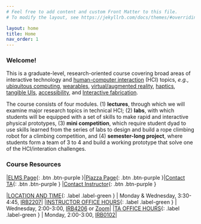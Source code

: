 ```yaml
---
# Feel free to add content and custom Front Matter to this file.
# To modify the layout, see https://jekyllrb.com/docs/themes/#overriding-theme-defaults

layout: home
title: Home
nav_order: 1
---
```





### Welcome!
This is a graduate-level, research-oriented course covering broad areas of interactive technology and [human-computer interaction](https://en.wikipedia.org/wiki/Human%E2%80%93computer_interaction) (HCI) topics, _e.g._, [ubiquitous computing](https://en.wikipedia.org/wiki/Ubiquitous_computing), [wearables](https://en.wikipedia.org/wiki/Wearable_technology), [virtual/augmented reality](https://en.wikipedia.org/wiki/Reality%E2%80%93virtuality_continuum), [haptics](https://en.wikipedia.org/wiki/Haptic_technology), [tangible UIs](https://en.wikipedia.org/wiki/Tangible_user_interface), [accessibility](https://www.usability.gov/what-and-why/accessibility.html), and [Interactive fabrication](https://en.wikipedia.org/wiki/Digital_modeling_and_fabrication).

The course consists of four modules. (1) **lectures**, through which we will examine major research topics in technical HCI; (2) **labs**, with which students will be equipped with a set of skills to make rapid and interactive physical prototypes, (3) **mini competition**, which require student dyad to use skills learned from the series of labs to design and build a rope climbing robot for a climbing competition, and (4) **semester-long project**, where students form a team of 3 to 4 and build a working prototype that solve one of the HCI/interation challenges. 


### Course Resources

|[ELMS Page](https://umd.instructure.com/courses/1328656){: .btn .btn-purple }|[Piazza Page](https://piazza.com/class/l6zhfsfh49619d){: .btn .btn-purple }|[Contact TA](mailto:zeyuy@umd.edu){: .btn .btn-purple } |[Contact Instructor](mailto:huaishu@umd.edu){: .btn .btn-purple }


|[LOCATION AND TIME](){: .label .label-green } | Monday & Wednesday, 3:30-4:45, [IRB2207](https://www.campus-maps.com/umd/the-brendan-iribe-center-irb/)|
|[INSTRUCTOR OFFICE HOURS](){: .label .label-green } | Wednesday, 2:00-3:00, [IRB4206](https://www.campus-maps.com/umd/the-brendan-iribe-center-irb/) or [Zoom](https://umd.zoom.us/my/huaishu)|
|[TA OFFICE HOURS](){: .label .label-green } | Monday, 2:00-3:00, [IRB0102](https://www.campus-maps.com/umd/the-brendan-iribe-center-irb/)|
